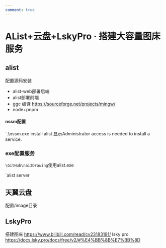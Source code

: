 ```yaml
---
comment: true
---
```

# AList+云盘+LskyPro · 搭建大容量图床服务
## alist
配置源码安装 
- alist-web部署后端
- alist部署前端
- ggc 编译 https://sourceforge.net/projects/mingw/
- node+pnpm
#### nssm配置
`.\nssm.exe install alist
显示Administrator access is needed to install a service.

### exe配置服务
`\GitHub\nai3Drawing`使用alist.exe

`alist server
## 天翼云盘
配置/image目录
## LskyPro
搭建图床
https://www.bilibili.com/read/cv23183191/
lsky pro
https://docs.lsky.pro/docs/free/v2/#%E4%BB%8B%E7%BB%8D